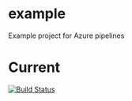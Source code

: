 # example
Example project for Azure pipelines

# Current
[![Build Status](https://dev.azure.com/denvercoder21/example/_apis/build/status/denvercoder21.example?branchName=master)](https://dev.azure.com/denvercoder21/example/_build/latest?definitionId=1&branchName=master)
